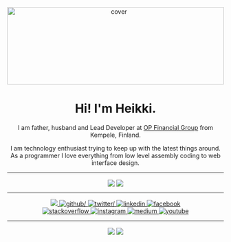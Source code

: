 <div align="center">
<img width="100%" height="180px" src="https://images-wixmp-ed30a86b8c4ca887773594c2.wixmp.com/f/03019701-c903-449d-aec3-be696c649277/d239ghx-b7056f76-6cac-4e02-b319-c932ad8c2f66.jpg/v1/fill/w_900,h_180,q_75,strp/valencia_panorama_by_drodil_d239ghx-fullview.jpg?token=eyJ0eXAiOiJKV1QiLCJhbGciOiJIUzI1NiJ9.eyJzdWIiOiJ1cm46YXBwOjdlMGQxODg5ODIyNjQzNzNhNWYwZDQxNWVhMGQyNmUwIiwiaXNzIjoidXJuOmFwcDo3ZTBkMTg4OTgyMjY0MzczYTVmMGQ0MTVlYTBkMjZlMCIsIm9iaiI6W1t7ImhlaWdodCI6Ijw9MTgwIiwicGF0aCI6IlwvZlwvMDMwMTk3MDEtYzkwMy00NDlkLWFlYzMtYmU2OTZjNjQ5Mjc3XC9kMjM5Z2h4LWI3MDU2Zjc2LTZjYWMtNGUwMi1iMzE5LWM5MzJhZDhjMmY2Ni5qcGciLCJ3aWR0aCI6Ijw9OTAwIn1dXSwiYXVkIjpbInVybjpzZXJ2aWNlOmltYWdlLm9wZXJhdGlvbnMiXX0.zRB3k77g8jTPix3P0Clc96ni4bEJjCNBZJmwVsZb-W4" alt="cover" />
</div>

<h1 align="center">Hi! I'm Heikki.</h1>

<p align="center">I am father, husband and Lead Developer at <a href="https://www.op.fi">OP Financial Group</a> from Kempele, Finland.</p>
<p align="center">I am technology enthusiast trying to keep up with the latest things around. As a programmer I love everything from low level assembly coding to web interface design.</p>
<hr>
<div align="center">
  <img src="https://github-readme-stats.vercel.app/api?username=drodil&show_icons=true&theme=dark&hide_border=true" align="center" />  
  <img src="https://github-readme-stats.vercel.app/api/top-langs/?username=drodil&hide_border=true&theme=dark&layout=compact&langs_count=8" align="center" />
</div>
<hr>
<div align="center">
  <a href="https://drodil.kapsi.fi" target="_blank">
    <img src="https://img.shields.io/badge/Homepage-lightgrey?style=for-the-badge">
  </a>
  <a href="https://github.com/drodil" target="_blank">
    <img src=https://img.shields.io/badge/github-%2324292e.svg?&style=for-the-badge&logo=github&logoColor=white alt=github/>
  </a>
  <a href="https://twitter.com/dr0dil" target="_blank">
    <img src=https://img.shields.io/badge/twitter-%2300acee.svg?&style=for-the-badge&logo=twitter&logoColor=white alt=twitter/>
  </a>
  <a href="https://linkedin.com/in/heikkihellgren" target="_blank">
    <img src=https://img.shields.io/badge/linkedin-%231E77B5.svg?&style=for-the-badge&logo=linkedin&logoColor=white alt=linkedin />
  </a>
  <a href="https://www.facebook.com/drodil" target="_blank">
    <img src=https://img.shields.io/badge/facebook-%232E87FB.svg?&style=for-the-badge&logo=facebook&logoColor=white alt=facebook />
  </a>
  <br/>
  <a href="https://stackoverflow.com/users/1118878/drodil" target="_blank">
    <img src=https://img.shields.io/badge/stackoverflow-%23F28032.svg?&style=for-the-badge&logo=stackoverflow&logoColor=white alt=stackoverflow />
  </a>
  <a href="https://instagram.com/dr0dil" target="_blank">
    <img src=https://img.shields.io/badge/instagram-%23000000.svg?&style=for-the-badge&logo=instagram&logoColor=white alt=instagram />
  </a>
  <a href="https://medium.com/drodil" target="_blank">
    <img src=https://img.shields.io/badge/medium-%23292929.svg?&style=for-the-badge&logo=medium&logoColor=white alt=medium />
  </a>
  <a href="https://www.youtube.com/user/drodil" target="_blank">
    <img src=https://img.shields.io/badge/youtube-%23EE4831.svg?&style=for-the-badge&logo=youtube&logoColor=white alt=youtube />
  </a>
</div>
<hr>
<div align="center">
  <img src="https://komarev.com/ghpvc/?username=drodil&&style=flat-square" align="center" />
    <a href="https://paypal.me/dr0dil" target="_blank" style="display: inline-block;">
      <img src="https://img.shields.io/badge/Donate-PayPal-blue.svg?style=flat-square" align="center"/>
   </a>
</div>  
